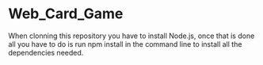 # Web_Card_Game

When clonning this repository you have to install Node.js, once that is done all you have to do is run npm install in the command line to install all the dependencies needed.